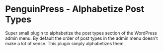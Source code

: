 # PenguinPress - Alphabetize Post Types
Super small plugin to alphabetize the post types section of the WordPress admin menu. By default the order of post types in the admin menu doesn't make a lot of sense. This plugin simply alphabetizes them.
